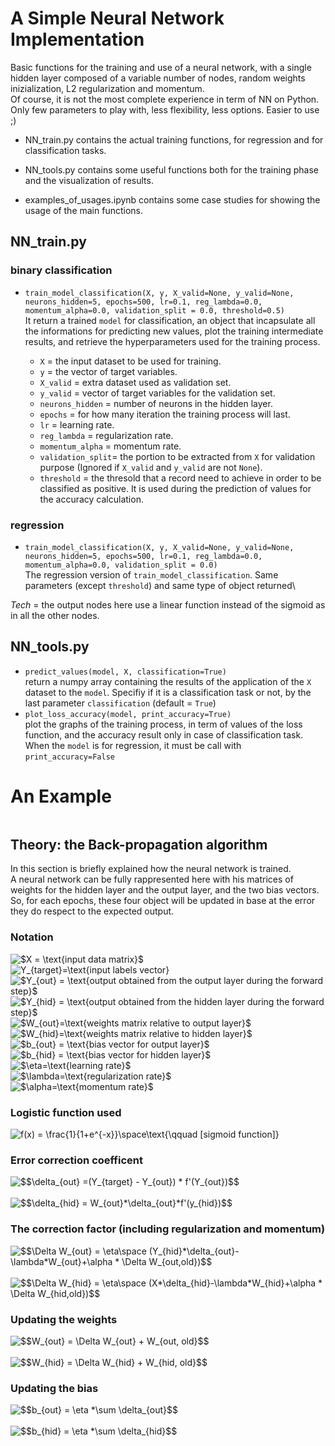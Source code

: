 # A Simple Neural Network Implementation

Basic functions for the training and use of a neural network, with a single hidden layer composed of a variable number of nodes, random weights inizialization, L2 regularization and momentum.\
Of course, it is not the most complete experience in term of NN on Python.
Only few parameters to play with, less flexibility, less options. Easier to use ;)

* NN_train.py contains the actual training functions, for regression and for classification tasks.

* NN_tools.py contains some useful functions both for the training phase and the visualization of results.

* examples_of_usages.ipynb contains some case studies for showing the usage of the main functions.

## NN_train.py

### binary classification

* ```train_model_classification(X, y, X_valid=None, y_valid=None, neurons_hidden=5, epochs=500, lr=0.1, reg_lambda=0.0, momentum_alpha=0.0, validation_split = 0.0, threshold=0.5)```\
It return a trained ```model``` for classification, an object that incapsulate all the informations for predicting new values, plot the training intermediate results, and retrieve the hyperparameters used for the training process.

  * ```X``` = the input dataset to be used for training.
  * ```y``` = the vector of target variables.
  * ```X_valid``` = extra dataset used as validation set.
  * ```y_valid``` = vector of target variables for the validation set.
  * ```neurons_hidden``` = number of neurons in the hidden layer.
  * ```epochs``` = for how many iteration the training process will last.
  * ```lr``` = learning rate.
  * ```reg_lambda``` = regularization rate.
  * ```momentum_alpha``` = momentum rate.
  * ```validation_split```= the portion to be extracted from ```X``` for validation purpose (Ignored if ```X_valid``` and ```y_valid``` are not ```None```).
  * ```threshold``` = the thresold that a record need to achieve in order to be classified as positive. It is used during the prediction of values for the accuracy calculation.

### regression

* ```train_model_classification(X, y, X_valid=None, y_valid=None, neurons_hidden=5, epochs=500, lr=0.1, reg_lambda=0.0, momentum_alpha=0.0, validation_split = 0.0)```\
The regression version of ```train_model_classification```. Same parameters (except ```threshold```) and same type of object returned\

*Tech* = the output nodes here use a linear function instead of the sigmoid as in all the other nodes.

## NN_tools.py

* ```predict_values(model, X, classification=True)```\
return a numpy array containing the results of the application of the ```X``` dataset to the ```model```. Specifiy if it is a classification task or not, by the last parameter ```classification``` (default = ```True```)
* ```plot_loss_accuracy(model, print_accuracy=True)```\
plot the graphs of the training process, in term of values of the loss function, and the accuracy result only in case of classification task. When the ```model``` is for regression, it must be call with ```print_accuracy=False```

# An Example
```

```
## Theory: the Back-propagation algorithm

In this section is briefly explained how the neural network is trained.\
A neural network can be fully rappresented here with his matrices of weights for the hidden layer and the output layer, and the two bias vectors.
So, for each epochs, these four object will be updated in base at the error they do respect to the expected output.

### Notation

<!-- markdownlint-disable MD033 -->
<img src="https://latex.codecogs.com/svg.latex?$X&space;=&space;\text{input&space;data&space;matrix}$" title="$X = \text{input data matrix}$" />\
<img src="https://latex.codecogs.com/svg.latex?Y_{target}=\text{input&space;labels&space;vector}" title="Y_{target}=\text{input labels vector}" />\
<img src="https://latex.codecogs.com/svg.latex?$Y_{out}&space;=&space;\text{output&space;obtained&space;from&space;the&space;output&space;layer&space;during&space;the&space;forward&space;step}$" title="$Y_{out} = \text{output obtained from the output layer during the forward step}$" />\
<img src="https://latex.codecogs.com/svg.latex?$Y_{hid}&space;=&space;\text{output&space;obtained&space;from&space;the&space;hidden&space;layer&space;during&space;the&space;forward&space;step}$" title="$Y_{hid} = \text{output obtained from the hidden layer during the forward step}$" />\
<img src="https://latex.codecogs.com/svg.latex?$W_{out}=\text{weights&space;matrix&space;relative&space;to&space;output&space;layer}$" title="$W_{out}=\text{weights matrix relative to output layer}$" />\
<img src="https://latex.codecogs.com/svg.latex?$W_{hid}=\text{weights&space;matrix&space;relative&space;to&space;hidden&space;layer}$" title="$W_{hid}=\text{weights matrix relative to hidden layer}$" />\
<img src="https://latex.codecogs.com/svg.latex?$b_{out}&space;=&space;\text{bias&space;vector&space;for&space;output&space;layer}$" title="$b_{out} = \text{bias vector for output layer}$" />\
<img src="https://latex.codecogs.com/svg.latex?$b_{hid}&space;=&space;\text{bias&space;vector&space;for&space;hidden&space;layer}$" title="$b_{hid} = \text{bias vector for hidden layer}$" />\
<img src="https://latex.codecogs.com/svg.latex?$\eta=\text{learning&space;rate}$" title="$\eta=\text{learning rate}$" />\
<img src="https://latex.codecogs.com/svg.latex?$\lambda=\text{regularization&space;rate}$" title="$\lambda=\text{regularization rate}$" />\
<img src="https://latex.codecogs.com/svg.latex?$\alpha=\text{momentum&space;rate}$" title="$\alpha=\text{momentum rate}$" />

### Logistic function used

<img src="https://latex.codecogs.com/svg.latex?f(x)&space;=&space;\frac{1}{1&plus;e^{-x}}\space\text{\qquad&space;[sigmoid&space;function]}" title="f(x) = \frac{1}{1+e^{-x}}\space\text{\qquad [sigmoid function]}" />

### Error correction coefficent

<img src="https://latex.codecogs.com/svg.latex?$$\delta_{out}&space;=(Y_{target}&space;-&space;Y_{out})&space;*&space;f'(Y_{out})$$" title="$$\delta_{out} =(Y_{target} - Y_{out}) * f'(Y_{out})$$" />\
\
<img src="https://latex.codecogs.com/svg.latex?$$\delta_{hid}&space;=&space;W_{out}*\delta_{out}*f'(y_{hid})$$" title="$$\delta_{hid} = W_{out}*\delta_{out}*f'(y_{hid})$$" />

### The correction factor (including regularization and momentum)

<img src="https://latex.codecogs.com/svg.latex?$$\Delta&space;W_{out}&space;=&space;\eta\space&space;(Y_{hid}*\delta_{out}-\lambda*W_{out}&plus;\alpha&space;*&space;\Delta&space;W_{out,old})$$" title="$$\Delta W_{out} = \eta\space (Y_{hid}*\delta_{out}-\lambda*W_{out}+\alpha * \Delta W_{out,old})$$" />\
\
<img src="https://latex.codecogs.com/svg.latex?$$\Delta&space;W_{hid}&space;=&space;\eta\space&space;(X*\delta_{hid}-\lambda*W_{hid}&plus;\alpha&space;*&space;\Delta&space;W_{hid,old})$$" title="$$\Delta W_{hid} = \eta\space (X*\delta_{hid}-\lambda*W_{hid}+\alpha * \Delta W_{hid,old})$$" />

### Updating the weights

<img src="https://latex.codecogs.com/svg.latex?$$W_{out}&space;=&space;\Delta&space;W_{out}&space;&plus;&space;W_{out,&space;old}$$" title="$$W_{out} = \Delta W_{out} + W_{out, old}$$" />\
\
<img src="https://latex.codecogs.com/svg.latex?$$W_{hid}&space;=&space;\Delta&space;W_{hid}&space;&plus;&space;W_{hid,&space;old}$$" title="$$W_{hid} = \Delta W_{hid} + W_{hid, old}$$" />

### Updating the bias

<img src="https://latex.codecogs.com/svg.latex?$$b_{out}&space;=&space;\eta&space;*\sum&space;\delta_{out}$$" title="$$b_{out} = \eta *\sum \delta_{out}$$" />\
\
<img src="https://latex.codecogs.com/svg.latex?$$b_{hid}&space;=&space;\eta&space;*\sum&space;\delta_{hid}$$" title="$$b_{hid} = \eta *\sum \delta_{hid}$$" />
